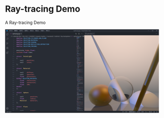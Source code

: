 # Ray-tracing Demo
 A Ray-tracing Demo

![images]( https://github.com/Lukikay/Ray-tracingDemo/raw/master/result.png )
